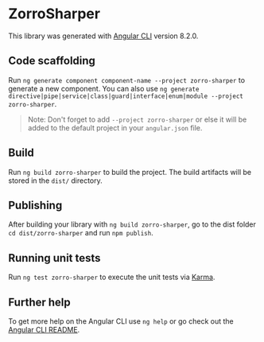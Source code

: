 # ZorroSharper

This library was generated with [Angular CLI](https://github.com/angular/angular-cli) version 8.2.0.

## Code scaffolding

Run `ng generate component component-name --project zorro-sharper` to generate a new component. You can also use `ng generate directive|pipe|service|class|guard|interface|enum|module --project zorro-sharper`.
> Note: Don't forget to add `--project zorro-sharper` or else it will be added to the default project in your `angular.json` file. 

## Build

Run `ng build zorro-sharper` to build the project. The build artifacts will be stored in the `dist/` directory.

## Publishing

After building your library with `ng build zorro-sharper`, go to the dist folder `cd dist/zorro-sharper` and run `npm publish`.

## Running unit tests

Run `ng test zorro-sharper` to execute the unit tests via [Karma](https://karma-runner.github.io).

## Further help

To get more help on the Angular CLI use `ng help` or go check out the [Angular CLI README](https://github.com/angular/angular-cli/blob/master/README.md).
